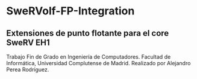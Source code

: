 # SweRVolf-FP-Integration

## Extensiones de punto flotante para el core SweRV EH1

Trabajo Fin de Grado en Ingeniería de Computadores. Facultad de Informática, Universidad Complutense de Madrid.
Realizado por Alejandro Perea Rodríguez.

